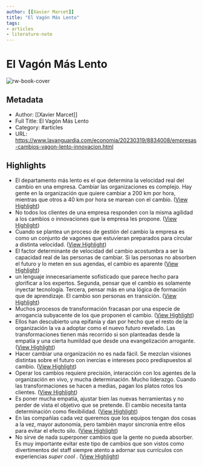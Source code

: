 ```yaml
---
author: [[Xavier Marcet]]
title: "El Vagón Más Lento"
tags: 
- articles
- literature-note
---
```

# El Vagón Más Lento

![rw-book-cover](https://www.lavanguardia.com/files/og_thumbnail/uploads/2019/05/03/5fa5368f0448e.jpeg)

## Metadata
- Author: [[Xavier Marcet]]
- Full Title: El Vagón Más Lento
- Category: #articles
- URL: https://www.lavanguardia.com/economia/20230319/8834008/empresas-cambios-vagon-lento-innovacion.html

## Highlights
- El departamento más lento es el que determina la velocidad real del cambio en una empresa. Cambiar las organizaciones es complejo. Hay gente en la organización que quiere cambiar a 200 km por hora, mientras que otros a 40 km por hora se marean con el cambio. ([View Highlight](https://read.readwise.io/read/01gvxssybgx3s83axg47fq3f6w))
- No todos los clientes de una empresa responden con la misma agilidad a los cambios o innovaciones que la empresa les propone. ([View Highlight](https://read.readwise.io/read/01gvxste75amz9kk9cy0a40n0d))
- Cuando se plantea un proceso de gestión del cambio la empresa es como un conjunto de vagones que estuvieran preparados para circular a distinta velocidad. ([View Highlight](https://read.readwise.io/read/01gvxsve3yt8kwjz0ag8y2z4ab))
- El factor determinante de velocidad del cambio acostumbra a ser la capacidad real de las personas de cambiar. Si las personas no absorben el futuro y lo meten en sus agendas, el cambio es aparente ([View Highlight](https://read.readwise.io/read/01gvxsvzaqf2qzrwx55k55a4jw))
- un lenguaje innecesariamente sofisticado que parece hecho para glorificar a los expertos. Segunda, pensar que el cambio es solamente inyectar tecnología. Tercera, pensar más en una lógica de formación que de aprendizaje. El cambio son personas en transición. ([View Highlight](https://read.readwise.io/read/01gvxsxnh63cr0g3kzakwbrqbd))
- Muchos procesos de transformación fracasan por una especie de arrogancia subyacente de los que proponen el cambio. ([View Highlight](https://read.readwise.io/read/01gvxsxyj4zht4h0hmra52jnsa))
- Ellos han descubierto una epifanía y dan por hecho que el resto de la organización la va a adoptar como el nuevo futuro revelado. Las transformaciones tienen más recorrido si son planteadas desde la empatía y una cierta humildad que desde una evangelización arrogante. ([View Highlight](https://read.readwise.io/read/01gvxsyah64b1e1f0dhqsm6111))
- Hacer cambiar una organización no es nada fácil. Se mezclan visiones distintas sobre el futuro con inercias e intereses poco predispuestos al cambio. ([View Highlight](https://read.readwise.io/read/01gvxsz3cphffqan118ebfhwbb))
- Operar los cambios requiere precisión, interacción con los agentes de la organización en vivo, y mucha determinación. Mucho liderazgo. Cuando las transformaciones se hacen a medias, pagan los platos rotos los clientes. ([View Highlight](https://read.readwise.io/read/01gvxt03zhp9q91sqbzrqc86zc))
- Es poner mucha empatía, ajustar bien las nuevas herramientas y no perder de vista el objetivo que se pretende. El cambio necesita tanta determinación como flexibilidad. ([View Highlight](https://read.readwise.io/read/01gvxt0b7tafn8vs5jsctqg7ym))
- En las compañías cada vez queremos que los equipos tengan dos cosas a la vez, mayor autonomía, pero también mayor sincronía entre ellos para evitar el efecto silo. ([View Highlight](https://read.readwise.io/read/01gvxt0te3vvszk9py17seymhn))
- No sirve de nada superponer cambios que la gente no pueda absorber. Es muy importante evitar este tipo de cambios que son vistos como divertimentos del staff siempre atento a adornar sus currículos con experiencias *super cool* . ([View Highlight](https://read.readwise.io/read/01gvxt1kh6bce8tzmbfm96rgye))
